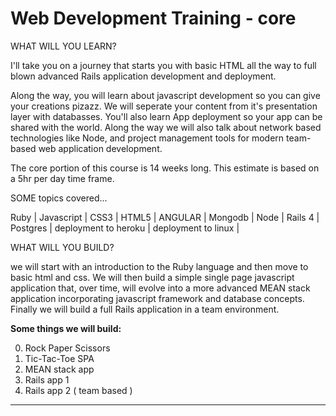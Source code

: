 
# Web Development Training - core

WHAT WILL YOU LEARN? <br>

I'll take you on a journey that starts you with basic HTML all the way to full blown advanced Rails application development and deployment.

Along the way, you will learn about javascript development so you can give your creations pizazz. We will seperate your content from it's presentation layer with databasses. You'll also learn App deployment so your app can be shared with the world. Along the way we will also talk about network based technologies like Node, and project management tools for modern team-based web application development. 

The core portion of this course is 14 weeks long. This estimate is based on a 5hr per day time frame.

SOME topics covered...

Ruby | Javascript | CSS3 | HTML5 | ANGULAR | Mongodb | Node | Rails 4 | Postgres | deployment to heroku | deployment to linux |


WHAT WILL YOU BUILD?<br>

we will start with an introduction to the Ruby language and then move to basic html and css. We will then build a simple single page javascript application that, over time, will evolve into a more advanced MEAN stack application incorporating javascript framework and database concepts. Finally we will build a full Rails application in a team environment.

**Some things we will build:**

0. Rock Paper Scissors
1. Tic-Tac-Toe SPA  
2. MEAN stack app 
3. Rails app 1
4. Rails app 2 ( team based )

---